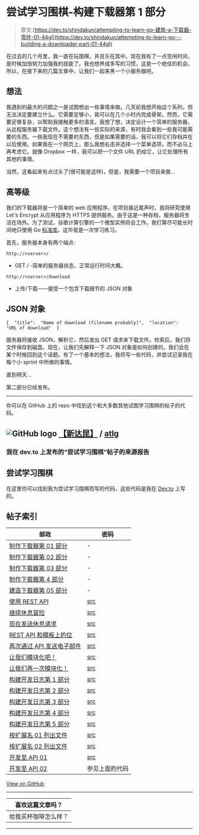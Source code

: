 # 尝试学习围棋-构建下载器第 1 部分

> 原文:[https://dev.to/shindakun/attempting-to-learn-go-建筑-a-下载器-零件-01-44gl](https://dev.to/shindakun/attempting-to-learn-go---building-a-downloader-part-01-44gl)

在过去的几个月里，我一直在玩围棋，并且乐在其中。现在我有了一点空闲时间，是时候加倍努力加强我的技能了。我也想养成多写的习惯，这是一个绝佳的机会。所以，在接下来的几篇文章中，让我们一起来黑一个小服务器吧。

## [](#idea)想法

我遇到的最大的问题之一是试图想出一些事情来做。几天前我想开始这个系列，但无法决定要建立什么。它需要足够小，我可以在几个小时内完成骨架。然而，它需要足够复杂，以帮助我接触更多的语言。我想了想，决定设计一个简单的服务器，从远程服务器下载文件。这个想法有一些实际的来源，有时我会看到一些我可能需要的东西。一些我现在不需要的东西，但是如果需要的话，我可以将它们存档并在以后使用。如果我在一个网页上，那么我想右击并选择一个菜单选项，而不必马上再考虑它。就像 Dropbox 一样，我可以把一个文件 URL 扔给它，让它处理所有其他的事情。

当然，这看起来有点过头了(很可能是这样)，但是，我需要一个项目来做...

## [](#high-level)高等级

我们的下载器将是一个简单的 web 应用程序。在项目接近尾声时，我将研究使用 Let's Encrypt 从应用程序为 HTTPS 提供服务。由于这是一种存档，服务器将生活在场外。为了测试，谷歌计算引擎的一个微型实例将会工作。我打算尽可能长时间地只使用 Go [标准库](https://golang.org/pkg/#stdlib)。这毕竟是一次学习练习。

首先，服务器本身有两个端点:

`http://<server>/`

*   GET / -简单的服务器状态，正常运行时间大概。

`http://<server>/download`

*   上传/下载——接受一个包含下载细节的 JSON 对象

## [](#json-object)JSON 对象

```
{  "title":  "Name of download (filename probably)",  "location":  "URL of download"  } 
```

服务器将接收 JSON，解析它，然后发出 GET 请求来下载文件。检索后，我们将文件保存到磁盘。现在，让我们先解释一下 JSON 对象是如何创建的。我们会在某个时候回到这个话题。有了一个基本的想法，我将写一些代码，并尝试记录我在每个小 sprint 中所做的事情。

直到明天...

第二部分已经发布。

* * *

你可以在 GitHub 上的 repo 中找到这个和大多数其他试图学习围棋的帖子的代码。

## ![GitHub logo](../Images/375dfcc32199b4dedf2b526645c27ff7.png) [【新达昆】](https://github.com/shindakun) / [ atlg](https://github.com/shindakun/atlg)

### 我在 dev.to 上发布的“尝试学习围棋”帖子的来源报告

<article class="markdown-body entry-content p-5" itemprop="text">

# 尝试学习围棋

在这里你可以找到我为尝试学习围棋而写的代码，这些代码是我在 [Dev.to](https://dev.to/shindakun) 上写的。

## 帖子索引

| 邮政 | 密码 |
| --- | --- |
| [制作下载器第 01 部分](https://dev.to/shindakun/attempting-to-learn-go---building-a-downloader-part-01-44gl) | - |
| [制作下载器第 02 部分](https://dev.to/shindakun/attempting-to-learn-go---building-a-downloader-part-02-2k7i) | - |
| [制作下载器第 03 部分](https://dev.to/shindakun/attempting-to-learn-go---building-a-downloader-part-03-2214) | - |
| [制作下载器第 4 部分](https://dev.to/shindakun/attempting-to-learn-go---building-a-downloader-part-04-3ln9) | - |
| [建造下载器第 05 部分](https://dev.to/shindakun/attempting-to-learn-go---building-a-downloader-part-05-44o) | - |
| [使用 REST API](https://dev.to/shindakun/attempting-to-learn-go---consuming-a-rest-api-5c7g) | [src](https://raw.githubusercontent.com/shindakun/atlg/master//go-api-01/main.go) |
| [继续休息冒险](https://dev.to/shindakun/attempting-to-learn-go---continuing-rest-adventures-2l4l) | [src](https://raw.githubusercontent.com/shindakun/atlg/master//go-api-02/main.go) |
| [现在发送休息请求](https://dev.to/shindakun/attempting-to-learn-go---now-sending-rest-requests-akp) | [src](https://raw.githubusercontent.com/shindakun/atlg/master//go-api-03/main.go) |
| [REST API 和模板上的位](https://dev.to/shindakun/attempting-to-learn-go---rest-api-and-a-bit-on-templates-4kca) | [src](https://raw.githubusercontent.com/shindakun/atlg/master//go-api-04/main.go) |
| [再次通过 API 发送电子邮件](https://dev.to/shindakun/attempting-to-learn-go---sending-email-via-api-again-2e4e) | [src](https://raw.githubusercontent.com/shindakun/atlg/master//go-api-05/main.go) |
| [让我们模块化吧！](https://dev.to/shindakun/attempting-to-learn-go---lets-get-modular-390i) | [src](https://github.com/shindakun/mailgunner) |
| [让我们再一次模块化！](https://dev.to/shindakun/attempting-to-learn-go---lets-get-modular---again-10cd) | [src](https://github.com/shindakun/mailgunner) |
| [构建开发日志第 1 部分](https://dev.to/shindakun/attempting-to-learn-go---building-dev-log-part-01-1c3m) | [src](https://raw.githubusercontent.com/shindakun/atlg/master//go-devsite-01/main.go) |
| [构建开发日志第 2 部分](https://dev.to/shindakun/attempting-to-learn-go---building-dev-log-part-02-179c) | [src](https://raw.githubusercontent.com/shindakun/atlg/master//go-devsite-02/main.go) |
| [构建开发日志第 3 部分](https://dev.to/shindakun/attempting-to-learn-go---building-dev-log-part-03-7lk) | [src](https://raw.githubusercontent.com/shindakun/atlg/master//go-devsite-03/main.go) |
| [构建开发日志第 4 部分](https://dev.to/shindakun/attempting-to-learn-go---building-dev-log-part-04-2bok) | [src](https://raw.githubusercontent.com/shindakun/atlg/master//go-devsite-04/main.go) |
| [构建开发日志第 5 部分](https://dev.to/shindakun/attempting-to-learn-go---building-dev-log-part-05-4mo1) | [src](https://raw.githubusercontent.com/shindakun/atlg/master//go-devsite-05/main.go) |
| [按扩展名 01 列出文件](https://dev.to/shindakun/attempting-to-learn-go---listing-files-by-extension-1n10) | [src](https://raw.githubusercontent.com/shindakun/atlg/master//go-sort-01/main.go) |
| [按扩展名 02 列出文件](https://dev.to/shindakun/attempting-to-learn-go---sorting-and-moving-files-by-extension-227j) | [src](https://raw.githubusercontent.com/shindakun/atlg/master//go-sort-01/main.go) |
| [开发至 API 01](https://dev.to/shindakun/interacting-with-the-devto-article-api-4g34) | [src](https://raw.githubusercontent.com/shindakun/atlg/master//go-devtoapi-01/main.go) |
| [开发至 API 02](https://dev.to/shindakun/interacting-with-the-devto-article-api---again-sort-of-2o8g) | 参见上面的代码 |

</article>

[View on GitHub](https://github.com/shindakun/atlg)

* * *

| 喜欢这篇文章吗？ |
| --- |
| 给我买杯咖啡怎么样？ |

* * *